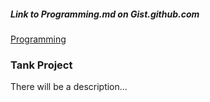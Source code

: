 ##### Link to Programming.md on Gist.github.com 
[Programming](https://gist.github.com/DasHache/1fa29e34bab8f40b7b2eb5837b52fffe)

### Tank Project

There will be a description...

